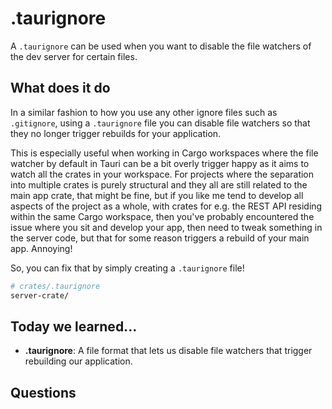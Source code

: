 # .taurignore

A `.taurignore` can be used when you want to disable the file watchers of the dev server for certain files.

## What does it do

In a similar fashion to how you use any other ignore files such as `.gitignore`, using a `.taurignore` file you can disable file watchers so that they no longer trigger rebuilds for your application.

This is especially useful when working in Cargo workspaces where the file watcher by default in Tauri can be a bit overly trigger happy as it aims to watch all the crates in your workspace. For projects where the separation into multiple crates is purely structural and they all are still related to the main app crate, that might be fine, but if you like me tend to develop all aspects of the project as a whole, with crates for e.g. the REST API residing within the same Cargo workspace, then you've probably encountered the issue where you sit and develop your app, then need to tweak something in the server code, but that for some reason triggers a rebuild of your main app. Annoying!

So, you can fix that by simply creating a `.taurignore` file!

```bash
# crates/.taurignore
server-crate/
```

## Today we learned...

- **.taurignore**: A file format that lets us disable file watchers that trigger rebuilding our application.

## Questions
